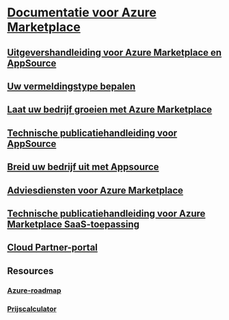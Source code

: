 # [Documentatie voor Azure Marketplace](index.md)
## [Uitgevershandleiding voor Azure Marketplace en AppSource](marketplace-publishers-guide.md)
## [Uw vermeldingstype bepalen](determine-your-listing-type.md)
## [Laat uw bedrijf groeien met Azure Marketplace](grow-your-business-azure-marketplace.md)
## [Technische publicatiehandleiding voor AppSource](marketplace-what-is-appsource.md)
## [Breid uw bedrijf uit met Appsource](marketplace-grow-your-business-with-appsource.md)
## [Adviesdiensten voor Azure Marketplace](consulting-services.md)
## [Technische publicatiehandleiding voor Azure Marketplace SaaS-toepassing](marketplace-saas-applications-technical-publishing-guide.md)
## [Cloud Partner-portal](./cloud-partner-portal/cloud-partner-portal-what-is-the-cloud-partner-portal.md)
## Resources
### [Azure-roadmap](https://azure.microsoft.com/roadmap/)
### [Prijscalculator](https://azure.microsoft.com/pricing/calculator/)
